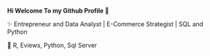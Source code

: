 <b>Hi Welcome To my Github Profile 👋</b>

✨ Entrepreneur and Data Analyst | E-Commerce Strategist | SQL and Python

💯 R, Eviews, Python, Sql Server

